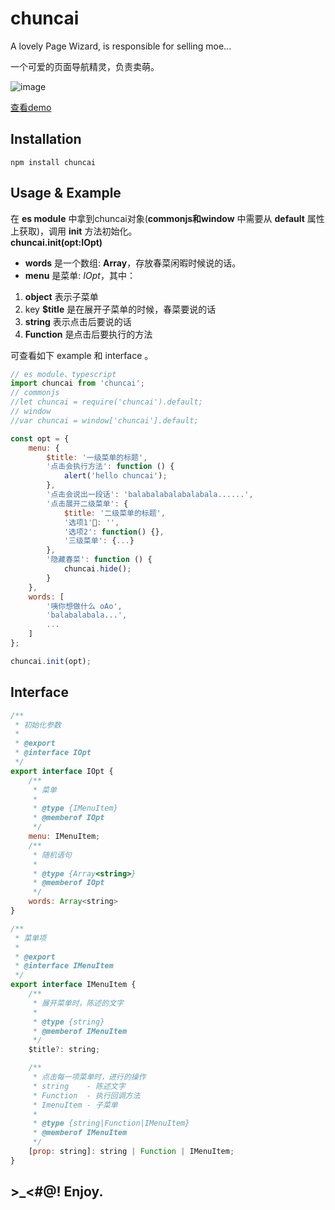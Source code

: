 # chuncai
A lovely Page Wizard, is responsible for selling moe...

一个可爱的页面导航精灵，负责卖萌。

![image](https://raw.githubusercontent.com/shalldie/chuncai/master/GIF.gif)

[查看demo](https://shalldie.github.io/demos/chuncai/index.html)

## Installation

    npm install chuncai

## Usage & Example

在 **es module** 中拿到chuncai对象(**commonjs和window** 中需要从 **default** 属性上获取)，调用 **init** 方法初始化。  
**chuncai.init(opt:IOpt)**

* **words** 是一个数组: **Array<string>**，存放春菜闲暇时候说的话。
* **menu** 是菜单: *IOpt*，其中：

1. **object** 表示子菜单
2. key **$title** 是在展开子菜单的时候，春菜要说的话
3. **string** 表示点击后要说的话
4. **Function** 是点击后要执行的方法

可查看如下 example 和 interface 。

```js
// es module、typescript
import chuncai from 'chuncai';
// commonjs
//let chuncai = require('chuncai').default; 
// window
//var chuncai = window['chuncai'].default; 

const opt = {
    menu: {
        $title: '一级菜单的标题',
        '点击会执行方法': function () {
            alert('hello chuncai');
        },
        '点击会说出一段话': 'balabalabalabalabala......',
        '点击展开二级菜单': {
            $title: '二级菜单的标题',
            '选项1': '',
            '选项2': function() {},
            '三级菜单': {...}            
        },
        '隐藏春菜': function () {
            chuncai.hide();
        }
    },
    words: [
        '咦你想做什么 oAo',
        'balabalabala...',
        ...
    ]
};

chuncai.init(opt);
```

## Interface

```js
/**
 * 初始化参数
 * 
 * @export
 * @interface IOpt
 */
export interface IOpt {
    /**
     * 菜单
     * 
     * @type {IMenuItem}
     * @memberof IOpt
     */
    menu: IMenuItem;
    /**
     * 随机语句
     * 
     * @type {Array<string>}
     * @memberof IOpt
     */
    words: Array<string>
}

/**
 * 菜单项
 * 
 * @export
 * @interface IMenuItem
 */
export interface IMenuItem {
    /**
     * 展开菜单时，陈述的文字
     * 
     * @type {string}
     * @memberof IMenuItem
     */
    $title?: string;

    /**
     * 点击每一项菜单时，进行的操作
     * string    - 陈述文字
     * Function  - 执行回调方法
     * ImenuItem - 子菜单
     * 
     * @type {string|Function|IMenuItem}
     * @memberof IMenuItem
     */
    [prop: string]: string | Function | IMenuItem;
}
```

## >_<#@! Enjoy.